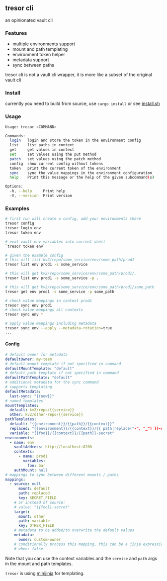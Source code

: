 ## tresor cli

an opinionated vault cli

### Features

- multiple environments support
- mount and path templating
- environment token helper
- metadata support
- sync between paths

tresor cli is not a vault cli wrapper, it is more like a subset of the original vault cli

### Install

currently you need to build from source, use `cargo install` or see [install.sh](install.sh)

### Usage

```sh
Usage: tresor <COMMAND>

Commands:
  login   login and store the token in the environment config
  list    list paths in context
  get     get values in context
  set     set values using the put method
  patch   set values using the patch method
  config  show current config without tokens
  token   print the current token of the environment
  sync    sync the value mappings in the environment configuration
  help    Print this message or the help of the given subcommand(s)

Options:
  -h, --help     Print help
  -V, --version  Print version
```

### Examples

```sh
# first run will create a config, add your environments there
tresor config
tresor login env
tresor token env

# eval vault env variables into current shell
`tresor token env`

# given the example config
# this will list kv2/repo/some_service/env/some_path/prod1
tresor list env prod1 -s some_service

# this will get kv2/repo/some_service/env/some_path/prod1/.
tresor list env prod1 -s some_service -p .

# this will get kv2/repo/some_service/env/some_path/prod1/some_path
tresor get env prod1 -s some_service -p some_path

# check value mappings in context prod1
tresor sync env prod1
# check value mappings all contexts
tresor sync env *

# apply value mappings including metadata
tresor sync env --apply --metadata-rotation=true
...
```

#### Config

```yaml
# default owner for metadata
defaultOwner: my-team
# default mount template if not specified in command
defaultMountTemplate: "default"
# default path template if not specified in command
defaultPathTemplate: "default"
# additional metadata for the sync command
# supports templating
defaultMetadata:
  last-sync: "{{now}}"
# named templates
mountTemplates:
  default: kv2/repo/{{service}}
  other: kv2/other-repo/{{service}}
pathTemplates:
  default: "{{environment}}/{{path}}/{{context}}"
  replaced: "{{environment}}/{{context}}/{{ path|replace("-", "_") }}-secret"
  variable: "{{foo}}/{{context}}/{{path}}-secret"
environments:
  - name: env
    vaultAddress: http://localhost:8200
    contexts:
      - name: prod1
        variables:
          foo: bar
    authMount: null
# mappings to sync between different mounts / paths
mappings:
  - source: null
      mount: default
      path: replaced
      key: SECRET_FIELD
    # or instead of source:
    # value: "{{foo}}-secret"
    target:
      mount: other
      path: variable
      key: OTHER_FIELD
    # metadata to be added/to overwrite the default values
    metadata:
      owner: custom-owner
    # conditionally process this mapping, this can be a jinja expression
    # when: false
```

Note that you can use the context variables and the `service` and `path` args in the mount and path templates.

`tresor` is using [minijinja](https://github.com/mitsuhiko/minijinja) for templating.
